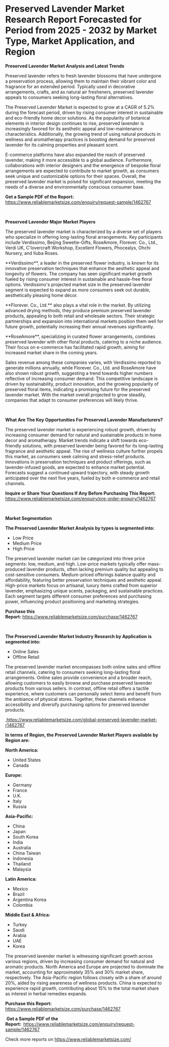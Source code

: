 <p><h1>Preserved Lavender Market Research Report Forecasted for Period from 2025 -  2032 by Market Type, Market Application, and Region</h1></p><p><strong>Preserved Lavender Market Analysis and Latest Trends</strong></p>
<p><p>Preserved lavender refers to fresh lavender blossoms that have undergone a preservation process, allowing them to maintain their vibrant color and fragrance for an extended period. Typically used in decorative arrangements, crafts, and as natural air fresheners, preserved lavender appeals to consumers seeking long-lasting floral alternatives.</p><p>The Preserved Lavender Market is expected to grow at a CAGR of 5.2% during the forecast period, driven by rising consumer interest in sustainable and eco-friendly home decor solutions. As the popularity of botanical elements in interior design continues to rise, preserved lavender is increasingly favored for its aesthetic appeal and low-maintenance characteristics. Additionally, the growing trend of using natural products in wellness and aromatherapy practices is boosting demand for preserved lavender for its calming properties and pleasant scent.</p><p>E-commerce platforms have also expanded the reach of preserved lavender, making it more accessible to a global audience. Furthermore, collaborations with interior designers and the emergence of bespoke floral arrangements are expected to contribute to market growth, as consumers seek unique and customizable options for their spaces. Overall, the preserved lavender market is poised for significant expansion, meeting the needs of a diverse and environmentally conscious consumer base.</p></p>
<p><strong>Get a Sample PDF of the Report:&nbsp;</strong> <a href="https://www.reliablemarketsize.com/enquiry/request-sample/1462767?utm_campaign=3075&utm_medium=2&utm_source=Github&utm_content=ia&utm_term=04042025&utm_id=preserved-lavender">https://www.reliablemarketsize.com/enquiry/request-sample/1462767</a></p>
<p>&nbsp;</p>
<p><strong>Preserved Lavender Major Market Players</strong></p>
<p><p>The preserved lavender market is characterized by a diverse set of players who specialize in offering long-lasting floral arrangements. Key participants include Verdissimo, Beijing Sweetie-Gifts, RoseAmore, Florever. Co., Ltd., Verdi UK, C'lovercraft Workshop, Excellent Flowers, Phocealys, Ohchi Nursery, and Iluba Roses.</p><p>**Verdissimo**, a leader in the preserved flower industry, is known for its innovative preservation techniques that enhance the aesthetic appeal and longevity of flowers. The company has seen significant market growth fueled by rising consumer interest in sustainable and hassle-free floral options. Verdissimo's projected market size in the preserved lavender segment is expected to expand as more consumers seek out durable, aesthetically pleasing home décor.</p><p>**Florever. Co., Ltd.** also plays a vital role in the market. By utilizing advanced drying methods, they produce premium preserved lavender products, appealing to both retail and wholesale sectors. Their strategic partnerships and expansion into international markets position them well for future growth, potentially increasing their annual revenues significantly.</p><p>**RoseAmore**, specializing in curated flower arrangements, combines preserved lavender with other floral products, catering to a niche audience. Their focus on e-commerce has facilitated rapid growth, aiming for increased market share in the coming years.</p><p>Sales revenue among these companies varies, with Verdissimo reported to generate millions annually, while Florever. Co., Ltd. and RoseAmore have also shown robust growth, suggesting a trend towards higher numbers reflective of increasing consumer demand. This competitive landscape is driven by sustainability, product innovation, and the growing popularity of preserved floral items, indicating a promising future for the preserved lavender market. With the market overall projected to grow steadily, companies that adapt to consumer preferences will likely thrive.</p></p>
<p>&nbsp;</p>
<p><strong>What Are The Key Opportunities For Preserved Lavender Manufacturers?</strong></p>
<p><p>The preserved lavender market is experiencing robust growth, driven by increasing consumer demand for natural and sustainable products in home decor and aromatherapy. Market trends indicate a shift towards eco-friendly solutions, with preserved lavender being favored for its long-lasting fragrance and aesthetic appeal. The rise of wellness culture further propels this market, as consumers seek calming and stress-relief products. Innovations in preservation techniques and product offerings, such as lavender-infused goods, are expected to enhance market potential. Forecasts suggest a continued upward trajectory, with steady growth anticipated over the next five years, fueled by both e-commerce and retail channels.</p></p>
<p><strong>Inquire or Share Your Questions If Any Before Purchasing This Report:</strong> <a href="https://www.reliablemarketsize.com/enquiry/pre-order-enquiry/1462767?utm_campaign=3075&utm_medium=2&utm_source=Github&utm_content=ia&utm_term=04042025&utm_id=preserved-lavender">https://www.reliablemarketsize.com/enquiry/pre-order-enquiry/1462767</a></p>
<p>&nbsp;</p>
<p><strong>Market Segmentation</strong></p>
<p><strong>The Preserved Lavender Market Analysis by types is segmented into:</strong></p>
<p><ul><li>Low Price</li><li>Medium Price</li><li>High Price</li></ul></p>
<p><p>The preserved lavender market can be categorized into three price segments: low, medium, and high. Low-price markets typically offer mass-produced lavender products, often lacking premium quality but appealing to cost-sensitive consumers. Medium-priced offerings balance quality and affordability, featuring better preservation techniques and aesthetic appeal. High-price markets focus on artisanal, luxury items crafted from superior lavender, emphasizing unique scents, packaging, and sustainable practices. Each segment targets different consumer preferences and purchasing power, influencing product positioning and marketing strategies.</p></p>
<p><strong>Purchase this Report:&nbsp;</strong><a href="https://www.reliablemarketsize.com/purchase/1462767?utm_campaign=3075&utm_medium=2&utm_source=Github&utm_content=ia&utm_term=04042025&utm_id=preserved-lavender">https://www.reliablemarketsize.com/purchase/1462767</a></p>
<p>&nbsp;</p>
<p><strong>The Preserved Lavender Market Industry Research by Application is segmented into:</strong></p>
<p><ul><li>Online Sales</li><li>Offline Retail</li></ul></p>
<p><p>The preserved lavender market encompasses both online sales and offline retail channels, catering to consumers seeking long-lasting floral arrangements. Online sales provide convenience and a broader reach, allowing customers to easily browse and purchase preserved lavender products from various sellers. In contrast, offline retail offers a tactile experience, where customers can personally select items and benefit from the ambiance of physical stores. Together, these channels enhance accessibility and diversify purchasing options for preserved lavender products.</p></p>
<p><a href="https://www.reliablemarketsize.com/global-preserved-lavender-market-r1462767?utm_campaign=3075&utm_medium=2&utm_source=Github&utm_content=ia&utm_term=04042025&utm_id=preserved-lavender">&nbsp;https://www.reliablemarketsize.com/global-preserved-lavender-market-r1462767</a></p>
<p><strong>In terms of Region, the Preserved Lavender Market Players available by Region are:</strong></p>
<p>
    <p> <strong> North America: </strong>
        <ul>
            <li>United States</li>
            <li>Canada</li>
        </ul>
        </p> 
    <p> <strong> Europe: </strong>
        <ul>
            <li>Germany</li>
            <li>France</li>
            <li>U.K.</li>
            <li>Italy</li>
            <li>Russia</li>
        </ul>
        </p> 
    <p> <strong> Asia-Pacific: </strong>
        <ul>
            <li>China</li>
            <li>Japan</li>
            <li>South Korea</li>
            <li>India</li>
            <li>Australia</li>
            <li>China Taiwan</li>
            <li>Indonesia</li>
            <li>Thailand</li>
            <li>Malaysia</li>
        </ul>
        </p> 
    <p> <strong> Latin America: </strong>
        <ul>
            <li>Mexico</li>
            <li>Brazil</li>
            <li>Argentina Korea</li>
            <li>Colombia</li>
        </ul>
        </p> 
    <p> <strong> Middle East & Africa: </strong>
        <ul>
            <li>Turkey</li>
            <li>Saudi</li>
            <li>Arabia</li>
            <li>UAE</li>
            <li>Korea</li>
        </ul>
    </p>
    </p>
<p><p>The preserved lavender market is witnessing significant growth across various regions, driven by increasing consumer demand for natural and aromatic products. North America and Europe are projected to dominate the market, accounting for approximately 35% and 30% market share, respectively. The Asia-Pacific region follows closely with a share of around 20%, aided by rising awareness of wellness products. China is expected to experience rapid growth, contributing about 15% to the total market share as interest in herbal remedies expands.</p></p>
<p><strong>Purchase this Report: </strong><a href="https://www.reliablemarketsize.com/purchase/1462767?utm_campaign=3075&utm_medium=2&utm_source=Github&utm_content=ia&utm_term=04042025&utm_id=preserved-lavender">https://www.reliablemarketsize.com/purchase/1462767</a></p>
<p>&nbsp;<strong>Get a Sample PDF of the Report:&nbsp;&nbsp;</strong><a href="https://www.reliablemarketsize.com/enquiry/request-sample/1462767?utm_campaign=3075&utm_medium=2&utm_source=Github&utm_content=ia&utm_term=04042025&utm_id=preserved-lavender">https://www.reliablemarketsize.com/enquiry/request-sample/1462767</a></p>
<p><strong></strong></p>
<p>Check more reports on <a href="https://www.reliablemarketsize.com/?utm_campaign=3075&utm_medium=2&utm_source=Github&utm_content=ia&utm_term=04042025&utm_id=preserved-lavender">https://www.reliablemarketsize.com/</a></p>